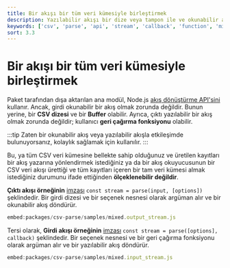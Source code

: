 ```yaml
---
title: Bir akışı bir tüm veri kümesiyle birleştirmek
description: Yazılabilir akışı bir dize veya tampon ile ve okunabilir akışı bir geri çağırma fonksiyonu ile değiştirin. Bu içerik, akış dönüştürme API'sini ve CSV veri kümeleriyle etkileşimleri ele alır.
keywords: ['csv', 'parse', 'api', 'stream', 'callback', 'function', 'mixin']
sort: 3.3
---
```


# Bir akışı bir tüm veri kümesiyle birleştirmek

Paket tarafından dışa aktarılan ana modül, Node.js [akış dönüştürme API'sini](https://nodejs.org/api/stream.html) kullanır. Ancak, girdi okunabilir bir akış olmak zorunda değildir. Bunun yerine, bir **CSV dizesi** ve bir **Buffer** olabilir. Ayrıca, çıktı yazılabilir bir akış olmak zorunda değildir; kullanıcı **geri çağırma fonksiyonu** olabilir.

:::tip
Zaten bir okunabilir akış veya yazılabilir akışla etkileşimde bulunuyorsanız, kolaylık sağlamak için kullanılır.
:::

Bu, ya tüm CSV veri kümesine bellekte sahip olduğunuz ve üretilen kayıtları bir akış yazarına yönlendirmek istediğiniz ya da bir akış okuyucusunun bir CSV veri akışı ürettiği ve tüm kayıtları içeren bir tam veri kümesi almak istediğiniz durumunu ifade ettiğinden **ölçeklenebilir değildir**.

**Çıktı akışı örneğinin** [imzası](https://github.com/adaltas/node-csv/blob/master/packages/csv-parse/samples/mixed.output_stream.js) `const stream = parse(input, [options])` şeklindedir. Bir girdi dizesi ve bir seçenek nesnesi olarak argüman alır ve bir okunabilir akış döndürür.

```javascript
embed:packages/csv-parse/samples/mixed.output_stream.js
```

Tersi olarak, **Girdi akışı örneğinin** [imzası](https://github.com/adaltas/node-csv/blob/master/packages/csv-parse/samples/mixed.input_stream.js) `const stream = parse([options], callback)` şeklindedir. Bir seçenek nesnesi ve bir geri çağırma fonksiyonu olarak argüman alır ve bir yazılabilir akış döndürür.

```javascript
embed:packages/csv-parse/samples/mixed.input_stream.js
``` 